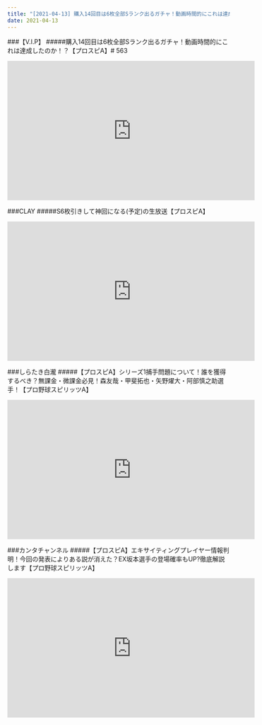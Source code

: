 ```yaml
---
title: "[2021-04-13] 購入14回目は6枚全部Sランク出るガチャ！動画時間的にこれは達成したのか！？【プロスピA】# 563 他"
date: 2021-04-13
---
```

###【V.I.P】
#####購入14回目は6枚全部Sランク出るガチャ！動画時間的にこれは達成したのか！？【プロスピA】# 563
<iframe width="560" height="315" src="https://www.youtube.com/embed/m1WaxiWH13E" frameborder="0" allow="accelerometer; autoplay; clipboard-write; encrypted-media; gyroscope; picture-in-picture" allowfullscreen></iframe>

###CLAY
#####S6枚引きして神回になる(予定)の生放送【プロスピA】
<iframe width="560" height="315" src="https://www.youtube.com/embed/tiSvMNYq-wA" frameborder="0" allow="accelerometer; autoplay; clipboard-write; encrypted-media; gyroscope; picture-in-picture" allowfullscreen></iframe>

###しらたき白瀧
#####【プロスピA】シリーズ1捕手問題について！誰を獲得するべき？無課金・微課金必見！森友哉・甲斐拓也・矢野燿大・阿部慎之助選手！【プロ野球スピリッツA】
<iframe width="560" height="315" src="https://www.youtube.com/embed/uwRZy9Ih7J0" frameborder="0" allow="accelerometer; autoplay; clipboard-write; encrypted-media; gyroscope; picture-in-picture" allowfullscreen></iframe>

###カンタチャンネル
#####【プロスピA】エキサイティングプレイヤー情報判明！今回の発表によりある説が消えた？EX坂本選手の登場確率もUP?徹底解説します【プロ野球スピリッツA】
<iframe width="560" height="315" src="https://www.youtube.com/embed/5bOtLS8rGiU" frameborder="0" allow="accelerometer; autoplay; clipboard-write; encrypted-media; gyroscope; picture-in-picture" allowfullscreen></iframe>

